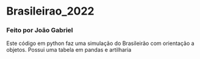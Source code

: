 # Brasileirao_2022
### Feito por João Gabriel
Este código em python faz uma simulação do Brasileirão com orientação a objetos. Possui uma tabela em pandas e artilharia
